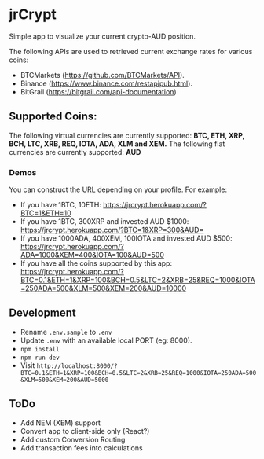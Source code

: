 # jrCrypt

Simple app to visualize your current crypto-AUD position.

The following APIs are used to retrieved current exchange rates for various coins:
* BTCMarkets (https://github.com/BTCMarkets/API).
* Binance (https://www.binance.com/restapipub.html).
* BitGrail (https://bitgrail.com/api-documentation)

## Supported Coins:
The following virtual currencies are currently supported: **BTC, ETH, XRP, BCH, LTC, XRB, REQ, IOTA, ADA, XLM and XEM.**
The following fiat currencies are currently supported: **AUD**

### Demos
You can construct the URL depending on your profile. For example:
* If you have 1BTC, 10ETH: https://jrcrypt.herokuapp.com/?BTC=1&ETH=10
* If you have 1BTC, 300XRP and invested AUD $1000: https://jrcrypt.herokuapp.com/?BTC=1&XRP=300&AUD=
* If you have 1000ADA, 400XEM, 100IOTA and invested AUD $500: https://jrcrypt.herokuapp.com/?ADA=1000&XEM=400&IOTA=100&AUD=500
* If you have all the coins supported by this app: https://jrcrypt.herokuapp.com/?BTC=0.1&ETH=1&XRP=100&BCH=0.5&LTC=2&XRB=25&REQ=1000&IOTA=250ADA=500&XLM=500&XEM=200&AUD=10000

## Development
* Rename `.env.sample` to `.env`
* Update `.env` with an available local PORT (eg: 8000).
* `npm install` 
* `npm run dev`
* Visit `http://localhost:8000/?BTC=0.1&ETH=1&XRP=100&BCH=0.5&LTC=2&XRB=25&REQ=1000&IOTA=250ADA=500&XLM=500&XEM=200&AUD=5000`

## ToDo
* Add NEM (XEM) support
* Convert app to client-side only (React?)
* Add custom Conversion Routing
* Add transaction fees into calculations
